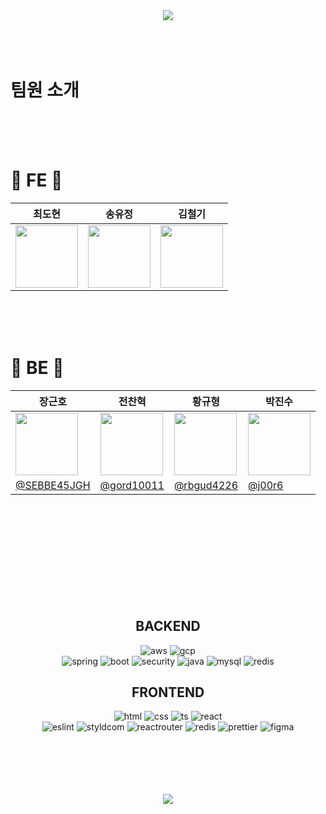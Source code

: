 <div align='center'><img src="https://capsule-render.vercel.app/api?type=waving&color=BED6EA&height=300&section=header&text=PETTALK&fontSize=70" /></div>



<br>
<br>
<br>

# 팀원 소개
<br>
<br>
<br>

# :feet: FE :feet:

|최도현|송유정|김철기|
|----|----|----|
|<img src="https://github.com/codestates-seb/seb45_main_032/assets/130388654/baff3d94-a471-4491-8cb7-a47e4f704e92" width="100" height="100"/>|<img src="https://github.com/codestates-seb/seb45_main_032/assets/130388654/c22bd3d2-47b0-4fd8-876b-46cef479463b" width="100" height="100"/>|<img src="https://github.com/codestates-seb/seb45_main_032/assets/130388654/27bfecd4-29fe-4dbf-8a94-cc2977776d31" width="100" height="100"/>|[@Dohyun12259](https://github.com/Dohyun12259)|[@udaeng8286](https://github.com/udaeng8286)|[@gprsto](https://github.com/sebfe45kimck)|
<br>
<br>
<br>


# :feet: BE :feet:
|장근호|전찬혁|황규형|박진수|
|----|----|----|----|
<img src="https://github.com/codestates-seb/seb45_main_032/assets/130388654/a2078fb9-3b7b-49c6-bfd2-2432c14faf3c" width="100" height="100"/>|<img src="https://github.com/codestates-seb/seb45_main_032/assets/130388654/f9d4444e-ee2d-41b7-ae75-61495665d178" width="100" height="100"/>|<img src="https://github.com/codestates-seb/seb45_main_032/assets/130388654/429fae6c-cd09-4174-8f28-a70260d4ef7d" width="100" height="100"/>|<img src="https://github.com/codestates-seb/seb45_main_032/assets/130388654/d5844bab-8a7c-413a-9324-64e6802eee7a" width="100" height="100"/>|
[@SEBBE45JGH](https://github.com/SEBBE45JGH)|[@gord10011](https://github.com/gord10011)|[@rbgud4226](https://github.com/rbgud4226)|[@j00r6](https://github.com/j00r6)|








<div align='center'>

</div>
<br>
<br>
<br>
<br>
<br>
<br>
<br>
<br>
<br>
<div align='center'>
  
  ## BACKEND

  ![aws](https://img.shields.io/badge/Amazon_AWS-232F3E?style=flat&logo=amazon-aws&logoColor=white)
  ![gcp](https://img.shields.io/badge/Google_Cloud-4285F4?style=flat&logo=google-cloud&logoColor=white)<br>
  ![spring](https://img.shields.io/badge/Spring-6DB33F?style=flat&logo=spring&logoColor=white)
  ![boot](https://img.shields.io/badge/springboot-6DB33F?style=flat&logo=spring&logoColor=white)
  ![security](https://img.shields.io/badge/Spring_Security-6DB33F?style=flat&logo=Spring-Security&logoColor=white)
  ![java](https://img.shields.io/badge/Java-ED8B00?style=flat&logo=openjdk&logoColor=white)
  ![mysql](https://img.shields.io/badge/MySQL-00000F?style=flat&logo=mysql&logoColor=white)
  ![redis](https://img.shields.io/badge/redis-%23DD0031.svg?&style=flat&logo=redis&logoColor=white)
  
</div>

<div align='center'>
  
  ## FRONTEND

  ![html](https://img.shields.io/badge/HTML-239120?style=flat&logo=html5&logoColor=white)
  ![css](https://img.shields.io/badge/CSS-239120?&style=flat&logo=css3&logoColor=white)
  ![ts](https://img.shields.io/badge/TypeScript-007ACC?style=flat&logo=typescript&logoColor=white)
  ![react](https://img.shields.io/badge/React-20232A?style=flat&logo=react&logoColor=61DAFB)<br>
  ![eslint](https://img.shields.io/badge/eslint-3A33D1?style=flat&logo=eslint&logoColor=white)
  ![styldcom](https://img.shields.io/badge/styled--components-DB7093?style=flat&logo=styled-components&logoColor=white)
  ![reactrouter](https://img.shields.io/badge/React_Router-CA4245?style=flat&logo=react-router&logoColor=white)
  ![redis](https://img.shields.io/badge/redis-%23DD0031.svg?&style=flat&logo=redis&logoColor=white)
  ![prettier](https://img.shields.io/badge/prettier-1A2C34?style=flat&logo=prettier&logoColor=F7BA3E)
  ![figma](https://img.shields.io/badge/Figma-F24E1E?style=flat&logo=figma&logoColor=white)
  
</div>
<br>
<br>
<br>
<br>
<br>


<div align='center'><img src="https://capsule-render.vercel.app/api?type=waving&color=BED6EA&height=200&section=footer&text=&fontSize=" /></div>
